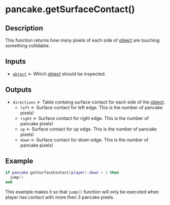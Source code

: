 # pancake.getSurfaceContact()

## Description

This function returns how many pixels of each side of [object](/documentation/topics/objects) are touching something collidable.

## Inputs

- [`object`](/documentation/topics/objects) <- Which [object](/documentation/topics/objects) should be inspected.

## Outputs
- `directions` <- Table containg surface contact for each side of the [object](/documentation/topics/objects).
  * `left` <- Surface contact for left edge. This is the number of pancake pixels!
  * `right` <- Surface contact for right edge. This is the number of pancake pixels!
  * `up` <- Surface contact for up edge. This is the number of pancake pixels!
  * `down` <- Surface contact for down edge. This is the number of pancake pixels!

## Example

```lua
if pancake.getSurfaceContact(player).down > 3 then
  jump()
end
```

This example makes it so that `jump()` function will only be executed when player has contact with more then 3 pancake pixels.
